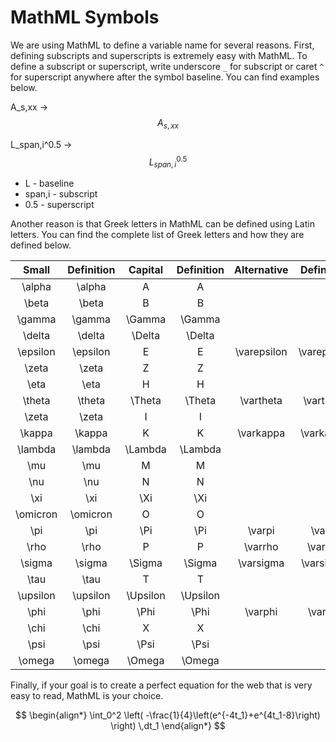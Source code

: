 # MathML Symbols

We are using MathML to define a variable name for several reasons. First, defining subscripts and superscripts is extremely easy with MathML. To define a subscript or superscript, write underscore `_` for subscript or caret `^` for superscript anywhere after the symbol baseline. You can find examples below.

A\_s,xx -> $$A_{s,xx}$$

L\_span,i^0.5 -> $$L_{span,i}^{0.5}$$

* L - baseline
* span,i - subscript
* 0.5 - superscript

Another reason is that Greek letters in MathML can be defined using Latin letters. You can find the complete list of Greek letters and how they are defined below.

<table><thead><tr><th width="90" align="center">Small</th><th align="center">Definition</th><th width="115" align="center">Capital</th><th align="center">Definition</th><th width="120" align="center">Alternative</th><th align="center">Definition</th></tr></thead><tbody><tr><td align="center"><span class="math">\alpha</span></td><td align="center">\alpha</td><td align="center"><span class="math">A</span></td><td align="center">A</td><td align="center"></td><td align="center"></td></tr><tr><td align="center"><span class="math">\beta</span></td><td align="center">\beta</td><td align="center"><span class="math">B</span></td><td align="center">B</td><td align="center"></td><td align="center"></td></tr><tr><td align="center"><span class="math">\gamma</span></td><td align="center">\gamma</td><td align="center"><span class="math">\Gamma</span></td><td align="center">\Gamma</td><td align="center"></td><td align="center"></td></tr><tr><td align="center"><span class="math">\delta</span></td><td align="center">\delta</td><td align="center"><span class="math">\Delta</span></td><td align="center">\Delta</td><td align="center"></td><td align="center"></td></tr><tr><td align="center"><span class="math">\epsilon</span></td><td align="center">\epsilon</td><td align="center"><span class="math">E</span></td><td align="center">E</td><td align="center"><span class="math">\varepsilon</span></td><td align="center">\varepsilon</td></tr><tr><td align="center"><span class="math">\zeta</span></td><td align="center">\zeta</td><td align="center"><span class="math">Z</span></td><td align="center">Z</td><td align="center"></td><td align="center"></td></tr><tr><td align="center"><span class="math">\eta</span></td><td align="center">\eta</td><td align="center"><span class="math">H</span></td><td align="center">H</td><td align="center"></td><td align="center"></td></tr><tr><td align="center"><span class="math">\theta</span></td><td align="center">\theta</td><td align="center"><span class="math">\Theta</span></td><td align="center">\Theta</td><td align="center"><span class="math">\vartheta</span></td><td align="center">\vartheta</td></tr><tr><td align="center"><span class="math">\zeta</span></td><td align="center">\zeta</td><td align="center"><span class="math">I</span></td><td align="center">I</td><td align="center"></td><td align="center"></td></tr><tr><td align="center"><span class="math">\kappa</span></td><td align="center">\kappa</td><td align="center"><span class="math">K</span></td><td align="center">K</td><td align="center"><span class="math">\varkappa</span></td><td align="center">\varkappa</td></tr><tr><td align="center"><span class="math">\lambda</span></td><td align="center">\lambda</td><td align="center"><span class="math">\Lambda</span></td><td align="center">\Lambda</td><td align="center"></td><td align="center"></td></tr><tr><td align="center"><span class="math">\mu</span></td><td align="center">\mu</td><td align="center"><span class="math">M</span></td><td align="center">M</td><td align="center"></td><td align="center"></td></tr><tr><td align="center"><span class="math">\nu</span></td><td align="center">\nu</td><td align="center"><span class="math">N</span></td><td align="center">N</td><td align="center"></td><td align="center"></td></tr><tr><td align="center"><span class="math">\xi</span></td><td align="center">\xi</td><td align="center"><span class="math">\Xi</span></td><td align="center">\Xi</td><td align="center"></td><td align="center"></td></tr><tr><td align="center"><span class="math">\omicron</span></td><td align="center">\omicron</td><td align="center"><span class="math">O</span></td><td align="center">O</td><td align="center"></td><td align="center"></td></tr><tr><td align="center"><span class="math">\pi</span></td><td align="center">\pi</td><td align="center"><span class="math">\Pi</span></td><td align="center">\Pi</td><td align="center"><span class="math">\varpi</span></td><td align="center">\varpi</td></tr><tr><td align="center"><span class="math">\rho</span></td><td align="center">\rho</td><td align="center"><span class="math">P</span></td><td align="center">P</td><td align="center"><span class="math">\varrho</span></td><td align="center">\varrho</td></tr><tr><td align="center"><span class="math">\sigma</span></td><td align="center">\sigma</td><td align="center"><span class="math">\Sigma</span></td><td align="center">\Sigma</td><td align="center"><span class="math">\varsigma</span></td><td align="center">\varsigma</td></tr><tr><td align="center"><span class="math">\tau</span></td><td align="center">\tau</td><td align="center"><span class="math">T</span></td><td align="center">T</td><td align="center"></td><td align="center"></td></tr><tr><td align="center"><span class="math">\upsilon</span></td><td align="center">\upsilon</td><td align="center"><span class="math">\Upsilon</span></td><td align="center">\Upsilon</td><td align="center"></td><td align="center"></td></tr><tr><td align="center"><span class="math">\phi</span></td><td align="center">\phi</td><td align="center"><span class="math">\Phi</span></td><td align="center">\Phi</td><td align="center"><span class="math">\varphi</span></td><td align="center">\varphi</td></tr><tr><td align="center"><span class="math">\chi</span></td><td align="center">\chi</td><td align="center"><span class="math">X</span></td><td align="center">X</td><td align="center"></td><td align="center"></td></tr><tr><td align="center"><span class="math">\psi</span></td><td align="center">\psi</td><td align="center"><span class="math">\Psi</span></td><td align="center">\Psi</td><td align="center"></td><td align="center"></td></tr><tr><td align="center"><span class="math">\omega</span></td><td align="center">\omega</td><td align="center"><span class="math">\Omega</span></td><td align="center">\Omega</td><td align="center"></td><td align="center"></td></tr></tbody></table>

Finally, if your goal is to create a perfect equation for the web that is very easy to read, MathML is your choice.

$$
\begin{align*} \int_0^2 \left( -\frac{1}{4}\left(e^{-4t_1}+e^{4t_1-8}\right) \right) \,dt_1 \end{align*}
$$
